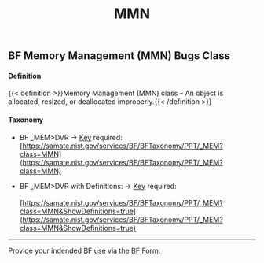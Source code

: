 ﻿---
weight: 3
title: "MMN"
---

<script async="" src="https://www.googletagmanager.com/gtag/js?id=G-PJ364XPP9F">
</script>
<script>
	window.dataLayer = window.dataLayer || [];
	function gtag(){dataLayer.push(arguments);}
	gtag('js', new Date());
	gtag('config', 'G-PJ364XPP9F');
</script>

## BF Memory Management (MMN) Bugs Class 

#### Definition
{{< definition >}}Memory Management (MMN) class – An object is allocated, resized, or deallocated improperly.{{< /definition >}}

####  Taxonomy

- BF _MEM>DVR &rarr; [Key](https://forms.gle/SRZyva5Vn1i4dQQ2A) required:<br/>
[https://samate.nist.gov/services/BF/BFTaxonomy/PPT/_MEM?class=MMN](https://samate.nist.gov/services/BF/BFTaxonomy/PPT/_MEM?class=MMN)

- BF _MEM>DVR with Definitions: &rarr; [Key](https://forms.gle/SRZyva5Vn1i4dQQ2A) required:<br/><br/>
[https://samate.nist.gov/services/BF/BFTaxonomy/PPT/_MEM?class=MMN&ShowDefinitions=true](https://samate.nist.gov/services/BF/BFTaxonomy/PPT/_MEM?class=MMN&ShowDefinitions=true)

______________________________________
Provide your indended BF use via the [BF Form](https://forms.gle/SRZyva5Vn1i4dQQ2A).